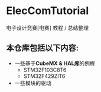 # ElecComTutorial
电子设计竞赛[电赛] 教程 / 总结整理

## 本仓库包括以下内容:
- 一些基于**CubeMX & HAL库**的例程
  - STM32F103C8T6
  - STM32F429ZIT6
- 一些模块的驱动
